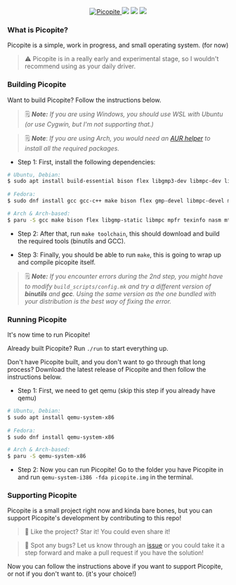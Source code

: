 <p align="center">
  <a href="https://github.com/petapite/picopite/">
    <img src="https://raw.githubusercontent.com/petapite/picopite/main/res/banner.png" alt="Picopite"/>
  </a>
  <a href="https://github.com/petapite/picopite/commits/main"><img src="https://img.shields.io/github/last-commit/petapite/picopite/main?label=Last%20commit%20was%20pushed" /></a> <a href="https://github.com/petapite/picopite/issues"><img src="https://img.shields.io/github/issues/petapite/picopite?label=Issues" /></a> <a href="https://github.com/petapite/picopite/blob/main/LICENSE"><img src="https://img.shields.io/github/license/petapite/picopite?label=License" /></a>
</p>

### What is Picopite?
Picopite is a simple, work in progress, and small operating system. (for now)

> :warning: Picopite is in a really early and experimental stage, so I wouldn't recommend using as your daily driver.

### Building Picopite

Want to build Picopite? Follow the instructions below.

> :spiral_notepad: ***Note:*** *If you are using Windows, you should use WSL with Ubuntu (or use Cygwin, but I'm not supporting that.)*

> :spiral_notepad: ***Note***: *If you are using Arch, you would need an [AUR helper](https://wiki.archlinux.org/title/AUR_helpers)  to install all the required packages.*

- Step 1: First, install the following dependencies:

```bash
# Ubuntu, Debian:
$ sudo apt install build-essential bison flex libgmp3-dev libmpc-dev libmpfr-dev texinfo nasm mtools qemu-system-x86
           
# Fedora:
$ sudo dnf install gcc gcc-c++ make bison flex gmp-devel libmpc-devel mpfr-devel texinfo nasm mtools qemu-system-x86

# Arch & Arch-based:
$ paru -S gcc make bison flex libgmp-static libmpc mpfr texinfo nasm mtools qemu-system-x86
```

- Step 2: After that, run `make toolchain`, this should download and build the required tools (binutils and GCC).

- Step 3: Finally, you should be able to run `make`, this is going to wrap up and compile picopite itself.

> :spiral_notepad: ***Note:*** *If you encounter errors during the 2nd step, you might have to modify `build_scripts/config.mk` and try a different version of **binutils** and **gcc**. Using the same version as the one bundled with your distribution is the best way of fixing the error.*

### Running Picopite

It's now time to run Picopite!

Already built Picopite? Run `./run` to start everything up.

Don't have Picopite built, and you don't want to go through that long process? Download the latest release of Picopite and then follow the instructions below.

- Step 1: First, we need to get qemu (skip this step if you already have qemu)
```bash
# Ubuntu, Debian:
$ sudo apt install qemu-system-x86
           
# Fedora:
$ sudo dnf install qemu-system-x86

# Arch & Arch-based:
$ paru -S qemu-system-x86
```

- Step 2: Now you can run Picopite! Go to the folder you have Picopite in and run `qemu-system-i386 -fda picopite.img` in the terminal.

### Supporting Picopite
Picopite is a small project right now and kinda bare bones, but you can support Picopite's development by contributing to this repo!

> :star2: Like the project? Star it! You could even share it!

> :bug: Spot any bugs? Let us know through an [issue](https://github.com/petapite/picopite/issues) or you could take it a step forward and make a pull request if you have the solution!

Now you can follow the instructions above if you want to support Picopite, or not if you don't want to. (it's your choice!)

